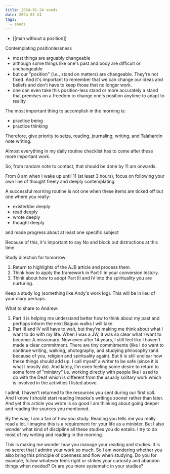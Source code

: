 ```yaml
---
title: 2024-01-24 seeds
date: 2024-01-24
tags:
  - seeds
---
```

- [[man without a position]]

Contemplating positionlessness

- most things are arguably changeable
- although some things like one's past and body are difficult or unchangeable
- but our "position" (i.e., stand on matters) are changeable. They're not fixed. And it's important to remember that we can change our ideas and beliefs and don't have to keep those that no longer work.
- one can even take this position-less stand or more accurately a stand that premises on a freedom to change one's position anytime to adapt to reality

The most important thing to accomplish in the morning is:
- practice being
- practice thinking

Therefore, give priority to seiza, reading, journaling, writing, and Talahardin note writing.

Almost everything in my daily routine checklist has to come after these more important work.

So, from random note to contact, that should be done by 11 am onwards.

From 8 am when I wake up until 11 (at least 3 hours), focus on following your own line of thought freely and deeply contemplating.

A successful morning routine is not one when these items are ticked off but one where you really:
- existed/be deeply
- read deeply
- wrote deeply
- thought deeply

and made progress about at least one specific subject

Because of this, it's important to say No and block out distractions at this time.

Study direction for tomorrow:
1. Return to highlights of the AJB article and process them.
2. Think how to apply the framework in Part II in your conversion history.
3. Think about how to adopt Part III and IV into the spirituality you are nurturing.

Keep a study log (something like Andy's work log). This will be in lieu of your diary perhaps.

What to share to Andrew:

1. Part II is helping me understand better how to think about my past and perhaps inform the next Baguio walks I will take.
2. Part III and IV will have to wait, but they're making me think about what I want to do with my life. When I was a JW, it was so clear what I want to become: A missionary. Now even after 14 years, I still feel like I haven't made a clear commitment. There are tiny commitments (like I do want to continue writing, walking, photography, and studying philosophy (and because of you, religion and spirituality again). But it is still unclear how these things should add up. I call myself a writer to be safe (since it is what I mostly do). And lately, I'm even feeling some desire to return to some form of "ministry" i.e. working directly with people like I used to do with the Deaf which is different from the usually solitary work which is involved in the activities I listed above.

I admit, I haven't returned to the resources you sent during our first call. And I know I should start reading Imaoka's writings sooner rather than later. And yet this article you wrote is so good I am thinking about going deeper and reading the sources you mentioned.

By the way, I am a fan of how you study. Reading you tells me you really read a lot. I imagine this is a requirement for your life as a minister. But I also wonder what kind of discipline all these studies you do entails. I try to do most of my writing and reading in the morning.

This is making me wonder how you manage your reading and studies. It is no secret that I admire your work so much. So I am wondering whether you also bring this principle of openness and flow when studying. Do you for example, follow whatever feels right or strikes your curiosity and abandon things when needed? Or are you more systematic in your studies?